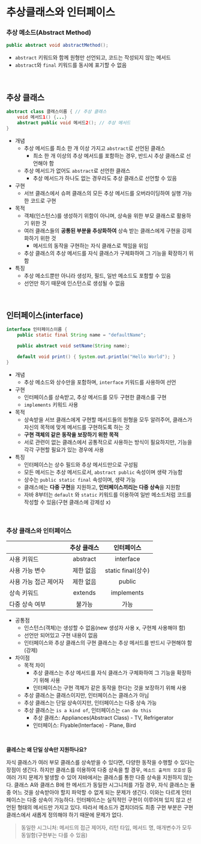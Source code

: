 # 추상클래스와 인터페이스 


### 추상 메소드(Abstract Method)
```java
public abstract void abstractMethod(); 
```
- `abstract` 키워드와 함께 원형만 선언되고, 코드는 작성되지 않는 메서드
- `abstract`와 `final` 키워드를 동시에 표기할 수 없음

<br/>

## 추상 클래스

```java
abstract class 클래스이름 { // 추상 클래스
    void 메서드1() {...}
    abstract public void 메서드2(); // 추상 메서드
}
```

- 개념
    - 추상 메서드를 최소 한 개 이상 가지고 `abstract`로 선언된 클래스
        - 최소 한 개 이상의 추상 메서드를 포함하는 경우, 반드시 추상 클래스로 선언해야 함
    - 추상 메서드가 없어도 `abstract`로 선언한 클래스
        - 추상 메서드가 하나도 없는 경우라도 추상 클래스로 선언할 수 있음
- 구현
    - 서브 클래스에서 슈퍼 클래스의 모든 추상 메서드를 오버라이딩하여 실행 가능한 코드로 구현
- 목적
    - 객체(인스턴스)를 생성하기 위함이 아니며, 상속을 위한 부모 클래스로 활용하기 위한 것
    - 여러 클래스들의 **공통된 부분을 추상화하여** 상속 받는 클래스에게 구현을 강제화하기 위한 것
        - 메서드의 동작을 구현하는 자식 클래스로 책임을 위임
    - 추상 클래스의 추상 메서드를 자식 클래스가 구체화하여 그 기능을 확장하기 위함
- 특징
    - 추상 메소드뿐만 아니라 생성자, 필드, 일반 메소드도 포함할 수 있음
    - 선언만 하기 때문에 인스턴스로 생성될 수 없음


<br/>

## 인터페이스(interface)

```java
interface 인터페이스이름 {
    public static final String name = "defaultName";

    public abstract void setName(String name);

    default void print() { System.out.println("Hello World"); }
}
```

- 개념
    - 추상 메소드와 상수만을 포함하며, `interface` 키워드를 사용하여 선언
- 구현
    - 인터페이스를 상속받고, 추상 메서드를 모두 구현한 클래스를 구현 
    - `implements` 키워드 사용
- 목적
    - 상속받을 서브 클래스에게 구현할 메서드들의 원형을 모두 알려주어, 클래스가 자신의 목적에 맞게 메서드를 구현하도록 하는 것
    - **구현 객체의 같은 동작을 보장하기 위한 목적**
    - 서로 관련이 없는 클래스에서 공통적으로 사용하는 방식이 필요하지만, 기능을 각각 구현할 필요가 있는 경우에 사용
- 특징
    - 인터페이스는 상수 필드와 추상 메서드만으로 구성됨
    - 모든 메서드는 추상 메서드로서, `abstract public` 속성이며 생략 가능함
    - 상수는 `public static final` 속성이며, 생략 가능
    - 클래스에는 **다중 구현**을 지원하고, **인터페이스끼리는 다중 상속**을 지원함
    - 자바 8부터는 `default` 와 `static` 키워드를 이용하여 일반 메소드처럼 코드를 작성할 수 있음(구현 클래스에 강제성 x)



<br/>

### 추상 클래스와 인터페이스

||추상 클래스|인터페이스|
|-----|:---------:|:------:|
|사용 키워드|abstract|interface|
|사용 가능 변수|제한 없음|static final(상수)|
|사용 가능 접근 제어자|제한 없음|public|
|상속 키워드|extends|implements|
|다중 상속 여부|불가능|가능|

- 공통점
    - 인스턴스(객체)는 생성할 수 없음(new 생성자 사용 x, 구현체 사용해야 함)
    - 선언만 되어있고 구현 내용이 없음
    - 인터페이스와 추상 클래스의 구현 클래스는 추상 메서드를 반드시 구현해야 함(강제)
- 차이점
    - 목적 차이
        - 추상 클래스는 추상 메서드를 자식 클래스가 구체화하여 그 기능을 확장하기 위해 사용
        - 인터페이스는 구현 객체가 같은 동작을 한다는 것을 보장하기 위해 사용
    - 추상 클래스는 클래스이지만, 인터페이스는 클래스가 아님
    - 추상 클래스는 단일 상속이지만, 인터페이스는 다중 상속 가능
    - 추상 클래스는 `is a kind of`, 인터페이스는 `can do this`
        - 추상 클래스: Appliances(Abstract Class) - TV, Refrigerator
        - 인터페이스: Flyable(Interface) - Plane, Bird



<br/>


**클레스는 왜 단일 상속만 지원하나요?**

자식 클래스가 여러 부모 클래스를 상속받을 수 있다면, 다양한 동작을 수행할 수 있다는 장점이 생긴다. 하지만 클래스를 이용하여 다중 상속을 할 경우, `메소드 출처의 모호성` 등 여러 가지 문제가 발생할 수 있어 자바에서는 클래스를 통한 다중 상속을 지원하지 않는다. 클래스 A와 클래스 B에 한 메서드가 동일한 시그니처를 가질 경우, 자식 클래스는 둘 중 어느 것을 상속받아야 할지 파악할 수 없게 되는 문제가 생긴다. 이와는 다르게 인터페이스는 다중 상속이 가능하다. 인터페이스는 실직적인 구현이 이루어져 있지 않고 선언된 형태의 메서드만 가지고 있다. 따라서 메소드가 겹치더라도 최종 구현 부분은 구현 클래스에서 새롭게 정의해야 하기 때문에 문제가 없다.

> 동일한 시그니처: 메서드의 접근 제어자, 리턴 타입, 메서드 명, 매개변수가 모두 동일함(구현부는 다를 수 있음)
